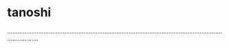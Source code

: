 # tanoshi
..............................................................................................................................................